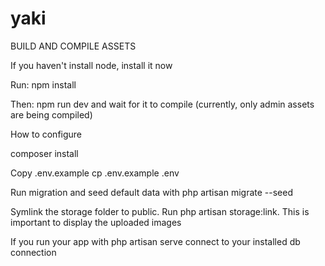 # yaki

BUILD AND COMPILE ASSETS

If you haven't install node, install it now

Run: npm install

Then: npm run dev and wait for it to compile (currently, only admin assets are being compiled)

How to configure

composer install

Copy .env.example cp .env.example .env

Run migration and seed default data with php artisan migrate --seed

Symlink the storage folder to public. Run php artisan storage:link. This is important to display the uploaded images

If you run your app with php artisan serve connect to your installed db connection

